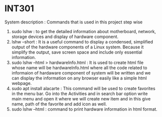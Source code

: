 # INT301

System description : Commands that is used in this project step wise
1.	sudo lshw : to get the detailed information about motherboard, network, storage devices and display of hardware component.
2.	lshw –short : It is a useful command to display a condensed, simplified output of the hardware components of a Linux system. Because it simplify the output, save screen space and include only essential information.
3.	sudo lshw –html > hardwareInfo.html : It is used to create html file whose name will be hardwareInfo.html where all the code related to informaion of hardaware component of system will be written and we can display the information on any browser easily like a simple html webpage.
4.	sudo apt install alacarte : This command will be used to create favorites in the menu bar. Go into the Activities and in search bar option write main menu and open it where we will create new item and in this give name, path of the favorite and add icon as well.
5.	sudo lshw –html : command to print hardware information in html format.
